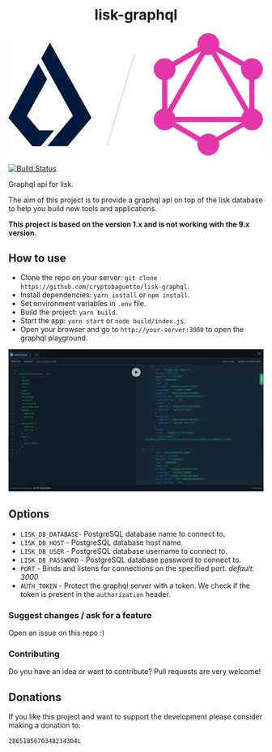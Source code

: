 <h1 align="center">lisk-graphql</h1>

<p align="center">
  <img src="https://github.com/cryptobaguette/lisk-graphql/raw/master/assets/logo.png">
</p>

[![Build Status](https://travis-ci.org/cryptobaguette/lisk-graphql.svg?branch=master)](https://travis-ci.org/cryptobaguette/lisk-graphql)

Graphql api for lisk.

The aim of this project is to provide a graphql api on top of the lisk database to help you build new tools and applications.

**This project is based on the version 1.x and is not working with the 9.x version.**

## How to use

- Clone the repo on your server: `git clone https://github.com/cryptobaguette/lisk-graphql`.
- Install dependencies: `yarn install` or `npm install`.
- Set environment variables in `.env` file.
- Build the project: `yarn build`.
- Start the app: `yarn start` or `node build/index.js`.
- Open your browser and go to `http://your-server:3000` to open the graphql playground.

![Playground](https://github.com/cryptobaguette/lisk-graphql/raw/master/assets/playground.png 'Playground')

## Options

- `LISK_DB_DATABASE`- PostgreSQL database name to connect to.
- `LISK_DB_HOST` - PostgreSQL database host name.
- `LISK_DB_USER` - PostgreSQL database username to connect to.
- `LISK_DB_PASSWORD` - PostgreSQL database password to connect to.
- `PORT` - Binds and listens for connections on the specified port. _default: 3000_
- `AUTH_TOKEN` - Protect the graphql server with a token. We check if the token is present in the `authorization` header.

### Suggest changes / ask for a feature

Open an issue on this repo :)

### Contributing

Do you have an idea or want to contribute?
Pull requests are very welcome!

## Donations

If you like this project and want to support the development please consider making a donation to:

```
2865185670348234304L
```
